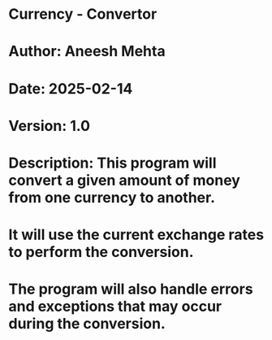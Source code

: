 # Currency - Convertor
# Author: Aneesh Mehta
# Date: 2025-02-14
# Version: 1.0
# Description: This program will convert a given amount of money from one currency to another.
# It will use the current exchange rates to perform the conversion.
# The program will also handle errors and exceptions that may occur during the conversion.
